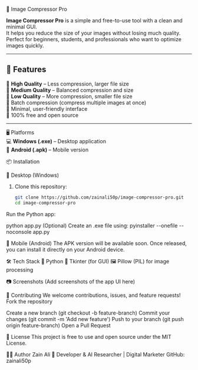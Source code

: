 📸 Image Compressor Pro  

**Image Compressor Pro** is a simple and free-to-use tool with a clean and minimal GUI.  
It helps you reduce the size of your images without losing much quality.  
Perfect for beginners, students, and professionals who want to optimize images quickly.  

---

## 🚀 Features  
🔹 **High Quality** – Less compression, larger file size  
🔹 **Medium Quality** – Balanced compression and size  
🔹 **Low Quality** – More compression, smaller file size  
🔹 Batch compression (compress multiple images at once)  
🔹 Minimal, user-friendly interface  
🔹 100% free and open source  

---

🖥️ Platforms  
💻 **Windows (.exe)** – Desktop application  
 📱 **Android (.apk)** – Mobile version  


 📦 Installation  

🔹 Desktop (Windows)  
1. Clone this repository:  
   ```bash
   git clone https://github.com/zainali50p/image-compressor-pro.git
   cd image-compressor-pro

Run the Python app:

 python app.py
(Optional) Create an .exe file using:
 pyinstaller --onefile --noconsole app.py

🔹 Mobile (Android)
The APK version will be available soon.
Once released, you can install it directly on your Android device.

🛠️ Tech Stack
🐍 Python
🎨 Tkinter (for GUI)
🖼️ Pillow (PIL) for image processing

📷 Screenshots
(Add screenshots of the app UI here)

🤝 Contributing
We welcome contributions, issues, and feature requests!
Fork the repository

Create a new branch (git checkout -b feature-branch)
Commit your changes (git commit -m 'Add new feature')
Push to your branch (git push origin feature-branch)
Open a Pull Request

📜 License
This project is free to use and open source under the MIT License.

👨‍💻 Author
Zain Ali
 🚀 Developer & AI Researcher | Digital Marketer
GitHub: zainali50p


